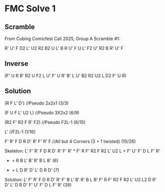 # FMC Solve 1

## Scramble

From Cubing Comicfest Cali 2025, Group A Scramble #1:

R' U' F D2 L' U2 R2 B2 U L' B R U' F U L' F2 U' R2 B R' U' F

## Inverse

(F' U R B' R2 U F2 L U' F' U R' B' L U' B2 R2 U2 L D2 F' U R)

## Solution

(R F L' D') //Pseudo 2x2x1 (3/3)

(F U F L' U2 L) //Pseudo 3X2x2 (6/9)

(R2 F' R2 F R' F2) //Pseudo F2L-1 (6/15)

L' //F2L-1 (1/16)

F' R' F D R D' R' F' R' F //All but 4 Corners (3 + 1 twisted) (10/26)

Skeleton: L' F' R' F D R D' R' F' R' * F' R F' R2 F R2 L' U2 L + F' U' F' D L F' R'

* = R B L' B' R' B L B' (6)

+ = L D R' D' L' D R D' (7)

Solution: L' F' R' F D R D' R' F' B L' B' R' B L B' F' R F' R2 F R2 L' U2 L2 D R' D' L' D R D' F' U' F' D L F' R' (39)

